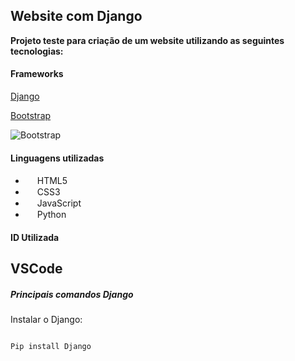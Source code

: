 ## Website com Django 

**Projeto teste para criação de um website utilizando as seguintes tecnologias:**

#### Frameworks 
[Django](https://www.djangoproject.com/)

[Bootstrap](https://getbootstrap.com/)

<img alt="Bootstrap" src="https://img.shields.io/badge/bootstrap-%23563D7C.svg?style=for-the-badge&logo=bootstrap&logoColor=white"/>



#### Linguagens utilizadas
- <img src= "https://enorcerna.com/wp-content/uploads/2021/05/HTML-5-Badge-Logo.png" width="15px"> HTML5
- <img src= "https://juansm.com/wp-content/uploads/2014/08/7.-CSS3.jpg" width="15px"> CSS3
- <img src= "https://1000logos.net/wp-content/uploads/2020/09/JavaScript-Logo-2048x1280.png" width="15px"> JavaScript
- <img src= "https://pluspng.com/img-png/python-logo-png-open-2000.png" width="15px"> Python 

#### ID Utilizada
VSCode
---

##### Principais comandos Django
Instalar o Django: 
```

Pip install Django
```
